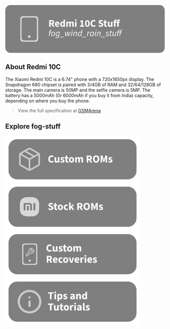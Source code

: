 [![header](/assets/Title.svg)](https://github.com/Loominagit/fog-stuff/)

## About Redmi 10C
The Xiaomi Redmi 10C is a 6.74" phone with a 720x1650px display. The Snapdragon 680 chipset is paired with 3/4GB of RAM and 32/64/128GB of storage. The main camera is 50MP and the selfie camera is 5MP. The battery has a 5000mAh (0r 6000mAh if you buy it from India) capacity, depending on where you buy the phone.
> View the full specification at [GSMArena](https://www.gsmarena.com/xiaomi_redmi_10c-11418.php)

## Explore fog-stuff
<a href="/custom_rom/README.md"><img src="/assets/Custom-ROMS.svg" alt="Check out the custom ROM section!" width="425" height="147"></a> <a href="https://xiaomifirmwareupdater.com/miui/fog/"><img src="/assets/MIUI.svg" alt="Download the stock ROM here!" width="425" height="147"></a>
<a href="/custom_recovery/README.md"><img src="/assets/Custom-Recovery.svg" alt="Check out the custom recovery section!" width="425" height="147"></a> <img src="/assets/Tutorials.svg" alt="Ever feel lost? Check out the tutorials!" width="425" height="147">
